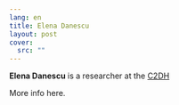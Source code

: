 ```yaml
---
lang: en
title: Elena Danescu
layout: post
cover:
  src: ""
---
```


**Elena Danescu** is a researcher at the [C2DH](https://c2dh.uni.lu)

<!-- more -->

More info here.
